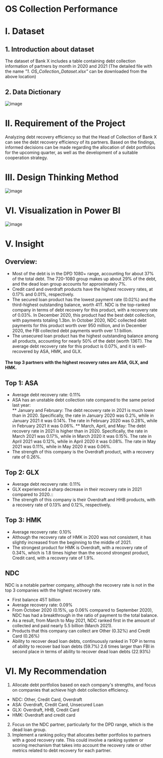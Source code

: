 # OS Collection Performance
# I. Dataset
## 1. Introduction about dataset
The dataset of Bank X includes a table containing debt collection information of partners by month in 2020 and 2021 (The detailed file with the name _"1. OS_Collection_Dataset.xlsx"_ can be downloaded from the above location)
## 2. Data Dictionary
![image](https://user-images.githubusercontent.com/129883764/233991260-6f6ac9a3-5e54-4a4a-a399-9414bfdf7279.png)
# II. Requirement of the Project
Analyzing debt recovery efficiency so that the Head of Collection of Bank X can see the debt recovery efficiency of its partners. Based on the findings, informed decisions can be made regarding the allocation of debt portfolios for the upcoming quarter, as well as the development of a suitable cooperation strategy.
# III. Design Thinking Method
![image](https://user-images.githubusercontent.com/129883764/233991659-f9535e5a-9412-4cec-a12e-903f3ef0d1b5.png)
# VI. Visualization in Power BI
![image](https://user-images.githubusercontent.com/129883764/233992042-ead7f7c8-8f87-460d-b38b-0f1d249444d7.png)
# V. Insight
## Overview:
* Most of the debt is in the DPD 1080+ range, accounting for about 37% of the total debt. The 720-1080 group makes up about 29% of the debt, and the dead loan group accounts for approximately 7%.
* Credit card and overdraft products have the highest recovery rates, at 0.17% and 0.01%, respectively.
* The secured loan product has the lowest payment rate (0.02%) and the third-highest outstanding balance, worth 41T. NDC is the top-ranked company in terms of debt recovery for this product, with a recovery rate of 0.03%. In December 2020, this product had the best debt collection, with payments totaling 1.3bn. In October 2020, NDC collected debt payments for this product worth over 950 million, and in December 2020, the FBI collected debt payments worth over 1.1 billion.
* The unsecured loan product has the highest outstanding balance among all products, accounting for nearly 50% of the debt (worth 136T). The average debt recovery rate for this product is 0.07%, and it is well-recovered by ASA, HMK, and GLX. <br>
#### The top 3 partners with the highest recovery rates are ASA, GLX, and HMK.<br>
## Top 1: ASA
* Average debt recovery rate: 0.11%
* ASA has an unstable debt collection rate compared to the same period last year:<br>
   ** January and February: The debt recovery rate in 2021 is much lower than in 2020. Specifically, the rate in January 2020 was 0.2%, while in January 2021 it was 0.14%. The rate in February 2020 was 0.28%, while in February 2021 it was 0.06%.
   ** March, April, and May: The debt recovery rate in 2021 is higher than in 2020. Specifically, the rate in March 2021 was 0.17%, while in March 2020 it was 0.15%. The rate in April 2021 was 0.12%, while in April 2020 it was 0.08%. The rate in May 2021 was 0.11%, while in May 2020 it was 0.06%.
 * The strength of this company is the Overdraft product, with a recovery rate of 0.26%.
## Top 2: GLX
* Average debt recovery rate: 0.11%
* GLX experienced a sharp decrease in their recovery rate in 2021 compared to 2020.:: 
* The strength of this company is their Overdraft and HHB products, with a recovery rate of 0.13% and 0.12%, respectively.
## Top 3: HMK
* Average recovery rate: 0.10%
* Although the recovery rate of HMK in 2020 was not consistent, it has slightly increased from the beginning to the middle of 2021.
* The strongest product for HMK is Overdraft, with a recovery rate of 0.34%, which is 1.8 times higher than the second strongest product, Credit card, with a recovery rate of 1.9%.
## NDC
NDC is a notable partner company, although the recovery rate is not in the top 3 companies with the highest recovery rate.
* First balance 45T billion
* Average recovery rate: 0.09%
* From October 2020 (0.15%, up 0.06% compared to September 2020), NDC has had a breakthrough in the ratio of payment to the total balance.
* As a result, from March to May 2021, NDC ranked first in the amount of collected and paid nearly 5.5 billion (March 2021).
* Products that this company can collect are Other (0.32%) and Credit Card (0.26%)
* Ability to recover dead loan debts, continuously ranked in TOP in terms of ability to recover bad loan debts (59.7%) 2.6 times larger than FBI in second place in terms of ability to recover dead loan debts (22.93%)
# VI. My Recommendation
1. Allocate debt portfolios based on each company's strengths, and focus on companies that achieve high debt collection efficiency.
* NDC: Other, Credit Card, Overdraft
* ASA: Overdraft, Credit Card, Unsecured Loan
* GLX: Overdraft, HHB, Credit Card
* HMK: Overdraft and credit card
2. Focus on the NDC partner, particularly for the DPD range, which is the dead loan group.
3. Implement a ranking policy that allocates better portfolios to partners with a good recovery rate. This could involve a ranking system or scoring mechanism that takes into account the recovery rate or other metrics related to debt recovery for each partner.
